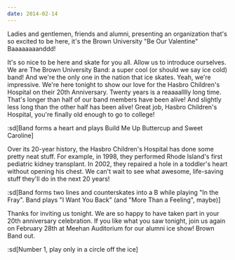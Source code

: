 ```yaml
---
date: 2014-02-14
---
```


Ladies and gentlemen, friends and alumni, presenting an organization that's so excited to be here, it's the Brown University "Be Our Valentine" Baaaaaaaanddd!

It's so nice to be here and skate for you all. Allow us to introduce ourselves. We are The Brown University Band: a super cool (or should we say ice cold) band! And we're the only one in the nation that ice skates. Yeah, we're impressive. We're here tonight to show our love for the Hasbro Children's Hospital on their 20th Anniversary. Twenty years is a reaaaalllly long time. That's longer than half of our band members have been alive! And slightly less long than the other half has been alive! Great job, Hasbro Children's Hospital, you're finally old enough to go to college!

:sd[Band forms a heart and plays Build Me Up Buttercup and Sweet Caroline]

Over its 20-year history, the Hasbro Children's Hospital has done some pretty neat stuff. For example, in 1998, they performed Rhode Island's first pediatric kidney transplant. In 2002, they repaired a hole in a toddler's heart without opening his chest. We can't wait to see what awesome, life-saving stuff they'll do in the next 20 years!

:sd[Band forms two lines and counterskates into a B while playing "In the Fray". Band plays "I Want You Back" (and "More Than a Feeling", maybe)]

Thanks for inviting us tonight. We are so happy to have taken part in your 20th anniversary celebration. If you like what you saw tonight, join us again on February 28th at Meehan Auditorium for our alumni ice show! Brown Band out.

:sd[Number 1, play only in a circle off the ice]
